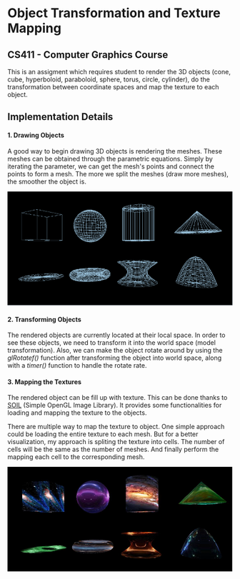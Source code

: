 # Object Transformation and Texture Mapping

## CS411 - Computer Graphics Course

This is an assigment which requires student to render the 3D objects (cone, cube, hyperboloid, paraboloid, sphere, torus, circle, cylinder), do the transformation between coordinate spaces and map the texture to each object. 



## Implementation Details

#### 1. Drawing Objects

A good way to begin drawing 3D objects is rendering the meshes. These meshes can be obtained through the parametric equations. Simply by iterating the parameter, we can get the mesh's points and connect the points to form a mesh. The more we split the meshes (draw more meshes), the smoother the object is. 



![MeshImg](/Screenshots/meshimg.PNG)



#### 2. Transforming Objects

The rendered objects are currently located at their local space. In order to see these objects, we need to transform it into the world space (model transformation). Also, we can make the object rotate around by using the *glRotatef()* function after transforming the object into world space, along with a *timer()* function to handle the rotate rate.



#### 3. Mapping the Textures

The rendered object can be fill up with texture. This can be done thanks to [SOIL](http://www.lonesock.net/soil.html) (Simple OpenGL Image Library). It provides some functionalities for loading and mapping the texture to the objects.



There are multiple way to map the texture to object. One simple approach could be loading the entire texture to each mesh. But for a better visualization, my approach is spliting the texture into cells. The number of cells will be the same as the number of meshes. And finally perform the mapping each cell to the corresponding mesh. 



![TextureMapImg](/Screenshots/texturemapimg.PNG)

